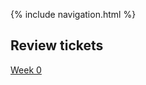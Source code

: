 {% include navigation.html %}

## Review tickets

[Week 0](https://github.com/shekark642/M221p2-roopies/issues/31)
